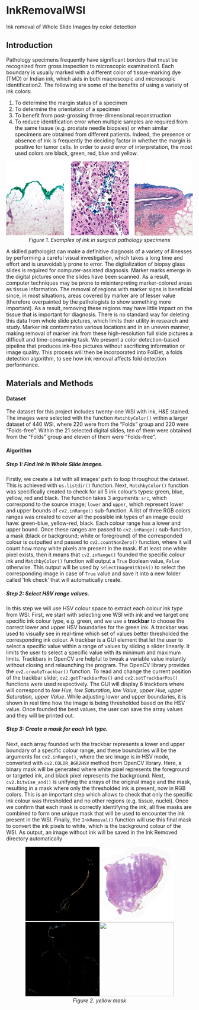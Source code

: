 # InkRemovalWSI
Ink removal of Whole Slide Images by color detection


## Introduction
Pathology specimens frequently have significant borders that must be recognized from gross inspection to microscopic examination1. 
Each boundary is usually marked with a different color of tissue-marking dye (TMD) or Indian ink, which aids in both macroscopic and microscopic identification2. 
The following are some of the benefits of using a variety of ink colors: 
1) To determine the margin status of a specimen 
2) To determine the orientation of a specimen 
3) To benefit from post-grossing three-dimensional reconstruction
4) To reduce identification error when multiple samples are required from the same tissue (e.g. prostate needle biopsies) or when similar specimens are obtained from different patients. 
Indeed, the presence or absence of ink is frequently the deciding factor in whether the margin is positive for tumor cells. 
In order to avoid error of interpretation, the most used colors are black, green, red, blue and yellow.

<p align="center">
<img src="Images/Picture1.png?raw=true" width="700" height="200"><br>
  <em>Figure 1. Examples of ink in surgical pathology specimens</em>
</p>

A skilled pathologist can make a definitive diagnosis of a variety of illnesses by performing a careful visual investigation, which takes a long time and effort and is unavoidably prone to error. 
The digitalization of biopsy glass slides is required for computer-assisted diagnosis. Marker marks emerge in the digital pictures once the slides have been scanned. As a result, computer techniques may be prone to misinterpreting marker-colored areas as tissue information. 
The removal of regions with marker signs is beneficial since, in most situations, areas covered by marker are of lesser value (therefore overpainted by the pathologists to show something more important). As a result, removing these regions may have little impact on the tissue that is important for diagnosis.
There is no standard way for deleting this data from whole slide pictures, which limits their utility in research and study. Marker ink contaminates various locations and in an uneven manner, making removal of marker ink from these high-resolution full slide pictures a difficult and time-consuming task. We present a color detection-based pipeline that produces ink-free pictures without sacrificing information or image quality. This process will then be incorporated into FolDet, a folds detection algorithm, to see how ink removal affects fold detection performance.

## Materials and Methods
#### Dataset
The dataset for this project includes twenty-one WSI with ink, H&E stained. The images were selected with the function ```MatchbyColor()``` within a larger dataset of 440 WSI, where 220 were from the “Folds” group and 220 were “Folds-free”. Within the 21 selected digital slides, ten of them were obtained from the “Folds” group and eleven of them were “Folds-free”.


#### Algorithm
##### Step 1: Find ink in Whole Slide Images.
Firstly, we create a list with all images’ path to loop throughout the dataset. This is achieved with ```os.listdir()``` function.
Next, ```MatchbyColor()``` function was specifically created to check for all 5 ink colour’s types: green, blue, yellow, red and black. The function takes 3 arguments: ```src```, which correspond to the source image; ```lower``` and ```upper```, which represent lower and upper bounds of ```cv2.inRange()``` sub-function.
A list of three RGB colors ranges was created to cover all the possible ink types of an image could have: green-blue, yellow-red, black. Each colour range has a lower and upper bound. 
 Once these ranges are passed to ```cv2.inRange()``` sub-function, a mask (black or background; white or foreground) of the corresponded colour is outputted and passed to ```cv2.countNonZero()``` function, where it will count how many white pixels are present in the mask. If at least one white pixel exists, then it means that ```cv2.inRange()``` founded the specific colour ink and ```MatchbyColor()``` function will output a ```True``` Boolean value, ```False``` otherwise. This output will be used by ```selectImageWithInk()``` to select the corresponding image in case of ```True``` value and save it into a new folder called 'Ink check' that will automatically create.

##### Step 2: Select HSV range values.
In this step we will use HSV colour space to extract each colour ink type from WSI. 
First, we start with selecting one WSI with ink and we target one specific ink colour type, e.g. green, and we use a **trackbar** to choose the correct lower and upper HSV boundaries for the green ink. A trackbar was used to visually see in real-time which set of values better thresholded the corresponding ink colour.
A trackbar is a GUI element that let the user to select a specific value within a range of values by sliding a slider linearly. It limits the user to select a specific value with its minimum and maximum limits. Trackbars in OpenCV are helpful to tweak a variable value instantly without closing and relaunching the program. 
The OpenCV library provides the ```cv2.createTrackbar()``` function. To read and change the current position of the trackbar slider, ```cv2.getTrackbarPos()``` and ```cv2.setTrackbarPos()``` functions were used respectively. The GUI will display 6 trackbars where will correspond to *low Hue, low Saturation, low Value, upper Hue, upper Saturation, upper Value*. While adjusting lower and upper boundaries, it is shown in real time how the image is being thresholded based on the HSV value. Once founded the best values, the user can save the array values and they will be printed out. 

##### Step 3: Create a mask for each Ink type.
Next, each array founded with the trackbar represents a lower and upper boundary of a specific colour range, and these boundaries will be the arguments for ```cv2.inRange()```, where the src image is in HSV mode, converted with ```cv2.COLOR_BGR2HSV``` method from OpenCV library. Here, a binary mask will be generated where white pixel represents the foreground or targeted ink, and black pixel represents the background. Next, ```cv2.bitwise_and()``` is unifying the arrays of the original image and the mask, resulting in a mask where only the thresholded ink is present, now in RGB colors. This is an important step which allows to check that only the specific ink colour was thresholded and no other regions (e.g. tissue, nuclei). 
Once we confirm that each mask is correctly identifying the ink, all five masks are combined to form one unique mask that will be used to encounter the ink present in the WSI. Finally, the ```InkRemoval()``` function will use this final mask to convert the ink pixels to white, which is the background colour of the WSI. As output, an image without ink will be saved in the Ink Removed directory automatically

<p align="center">
<img src="Images/yellow.png?raw=true" width="200" height="200"><img src="Images/selected_34.png?raw=true" width="200" height="200">
  <img src="Images/mask_study n.172.png?raw=true" width="200" height="200"><img src="Images/result_study n.172.png?raw=true" width="200" height="200">
  <br>
  <em>Figure 2. yellow mask</em>
</p>











